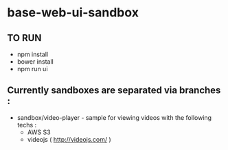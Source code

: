 # base-web-ui-sandbox

## TO RUN
* npm install
* bower install
* npm run ui

## Currently sandboxes are separated via branches : 
* sandbox/video-player - sample for viewing videos with the following techs : 
  * AWS S3
  * videojs ( http://videojs.com/ )

